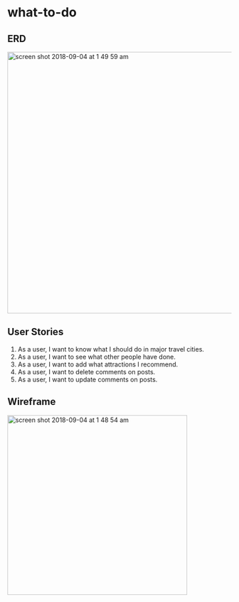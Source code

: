 # what-to-do

## ERD
<img width="588" alt="screen shot 2018-09-04 at 1 49 59 am" src="https://user-images.githubusercontent.com/34017121/45012381-df62d280-afe4-11e8-8ab9-a517152f5cb3.png">

## User Stories
1. As a user, I want to know what I should do in major travel cities.
2. As a user, I want to see what other people have done.
3. As a user, I want to add what attractions I recommend.
4. As a user, I want to delete comments on posts.
5. As a user, I want to update comments on posts.

## Wireframe
<img width="404" alt="screen shot 2018-09-04 at 1 48 54 am" src="https://user-images.githubusercontent.com/34017121/45012350-b6dad880-afe4-11e8-953f-de63bbbe74ee.png">
